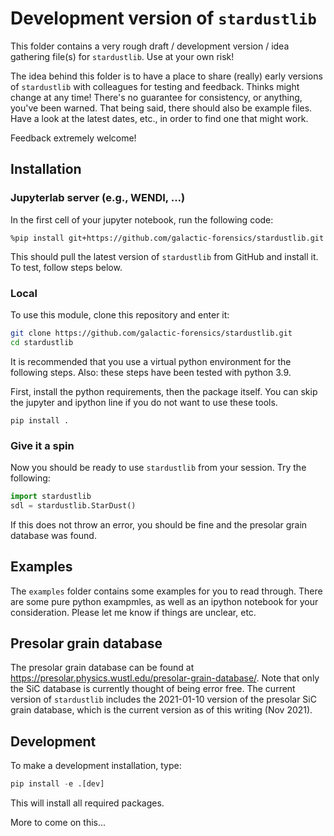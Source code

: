 # Development version of `stardustlib`

This folder contains a very rough draft /
development version /
idea gathering file(s)
for `stardustlib`.
Use at your own risk!

The idea behind this folder is to have a place
to share (really) early versions of `stardustlib`
with colleagues for testing
and feedback.
Thinks might change at any time!
There's no guarantee for consistency,
or anything, you've been warned.
That being said,
there should also be example files.
Have a look at the latest dates, etc.,
in order to find one that might work.

Feedback extremely welcome!

## Installation

### Jupyterlab server (e.g., WENDI, ...)

In the first cell of your jupyter notebook,
run the following code:

```
%pip install git+https://github.com/galactic-forensics/stardustlib.git
```

This should pull the latest version
of `stardustlib` from GitHub and install it.
To test, follow steps below.

### Local

To use this module,
clone this repository
and enter it:
```bash
git clone https://github.com/galactic-forensics/stardustlib.git
cd stardustlib
```

It is recommended that you use
a virtual python environment for the following steps.
Also: these steps have been tested with python 3.9.

First, install the python requirements,
then the package itself.
You can skip the jupyter and ipython line if you
do not want to use these tools.

```
pip install .
```

### Give it a spin

Now you should be ready to use `stardustlib`
from your session. Try the following:

```python
import stardustlib
sdl = stardustlib.StarDust()
```

If this does not throw an error,
you should be fine and the
presolar grain database was found.

## Examples

The `examples` folder contains some examples for you to read through.
There are some pure python exampmles,
as well as an ipython notebook for your consideration.
Please let me know if things are unclear, etc.

## Presolar grain database

The presolar grain database
can be found at
https://presolar.physics.wustl.edu/presolar-grain-database/.
Note that only the SiC database
is currently thought of being error free.
The current version of `stardustlib`
includes the 2021-01-10 version
of the presolar SiC grain database,
which is the current version as of this writing (Nov 2021).

## Development

To make a development installation,
type:

```python
pip install -e .[dev]
```

This will install all required packages. 

More to come on this...